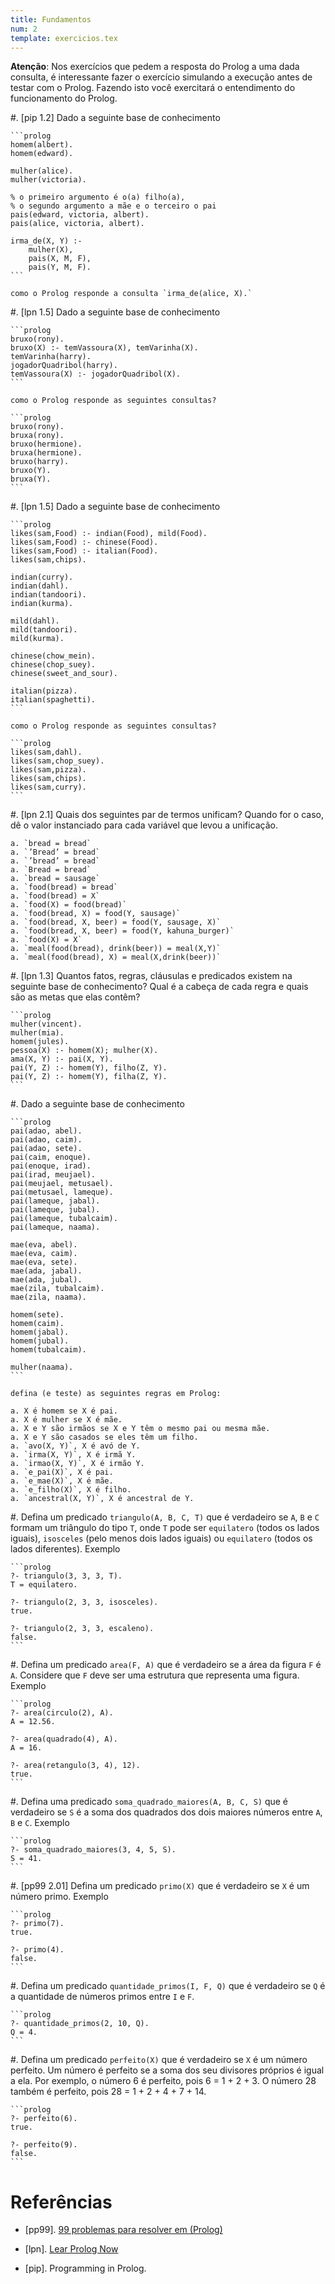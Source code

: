 ```yaml
---
title: Fundamentos
num: 2
template: exercicios.tex
---
```


**Atenção**: Nos exercícios que pedem a resposta do Prolog a uma dada consulta,
é interessante fazer o exercício simulando a execução antes de testar com
o Prolog. Fazendo isto você exercitará o entendimento do funcionamento do
Prolog.

#.  [pip 1.2] Dado a seguinte base de conhecimento

    ```prolog
    homem(albert).
    homem(edward).

    mulher(alice).
    mulher(victoria).

    % o primeiro argumento é o(a) filho(a),
    % o segundo argumento a mãe e o terceiro o pai
    pais(edward, victoria, albert).
    pais(alice, victoria, albert).

    irma_de(X, Y) :-
        mulher(X),
        pais(X, M, F),
        pais(Y, M, F).
    ```

    como o Prolog responde a consulta `irma_de(alice, X).`

#.  [lpn 1.5] Dado a seguinte base de conhecimento

    ```prolog
    bruxo(rony).
    bruxo(X) :- temVassoura(X), temVarinha(X).
    temVarinha(harry).
    jogadorQuadribol(harry).
    temVassoura(X) :- jogadorQuadribol(X).
    ```

    como o Prolog responde as seguintes consultas?

    ```prolog
    bruxo(rony).
    bruxa(rony).
    bruxo(hermione).
    bruxa(hermione).
    bruxo(harry).
    bruxo(Y).
    bruxa(Y).
    ```

#.  [lpn 1.5] Dado a seguinte base de conhecimento

    ```prolog
    likes(sam,Food) :- indian(Food), mild(Food).
    likes(sam,Food) :- chinese(Food).
    likes(sam,Food) :- italian(Food).
    likes(sam,chips).

    indian(curry).
    indian(dahl).
    indian(tandoori).
    indian(kurma).

    mild(dahl).
    mild(tandoori).
    mild(kurma).

    chinese(chow_mein).
    chinese(chop_suey).
    chinese(sweet_and_sour).

    italian(pizza).
    italian(spaghetti).
    ```

    como o Prolog responde as seguintes consultas?

    ```prolog
    likes(sam,dahl).
    likes(sam,chop_suey).
    likes(sam,pizza).
    likes(sam,chips).
    likes(sam,curry).
    ```

#.  [lpn 2.1] Quais dos seguintes par de termos unificam? Quando for o caso, dê
    o valor instanciado para cada variável que levou a unificação.

    a. `bread = bread`
    a. `’Bread’ = bread`
    a. `’bread’ = bread`
    a. `Bread = bread`
    a. `bread = sausage`
    a. `food(bread) = bread`
    a. `food(bread) = X`
    a. `food(X) = food(bread)`
    a. `food(bread, X) = food(Y, sausage)`
    a. `food(bread, X, beer) = food(Y, sausage, X)`
    a. `food(bread, X, beer) = food(Y, kahuna_burger)`
    a. `food(X) = X`
    a. `meal(food(bread), drink(beer)) = meal(X,Y)`
    a. `meal(food(bread), X) = meal(X,drink(beer))`

#.  [lpn 1.3] Quantos fatos, regras, cláusulas e predicados existem na seguinte
    base de conhecimento? Qual é a cabeça de cada regra e quais são as metas
    que elas contêm?

    ```prolog
    mulher(vincent).
    mulher(mia).
    homem(jules).
    pessoa(X) :- homem(X); mulher(X).
    ama(X, Y) :- pai(X, Y).
    pai(Y, Z) :- homem(Y), filho(Z, Y).
    pai(Y, Z) :- homem(Y), filha(Z, Y).
    ```

#.  Dado a seguinte base de conhecimento

    ```prolog
    pai(adao, abel).
    pai(adao, caim).
    pai(adao, sete).
    pai(caim, enoque).
    pai(enoque, irad).
    pai(irad, meujael).
    pai(meujael, metusael).
    pai(metusael, lameque).
    pai(lameque, jabal).
    pai(lameque, jubal).
    pai(lameque, tubalcaim).
    pai(lameque, naama).

    mae(eva, abel).
    mae(eva, caim).
    mae(eva, sete).
    mae(ada, jabal).
    mae(ada, jubal).
    mae(zila, tubalcaim).
    mae(zila, naama).

    homem(sete).
    homem(caim).
    homem(jabal).
    homem(jubal).
    homem(tubalcaim).

    mulher(naama).
    ```

    defina (e teste) as seguintes regras em Prolog:

    a. X é homem se X é pai.
    a. X é mulher se X é mãe.
    a. X e Y são irmãos se X e Y têm o mesmo pai ou mesma mãe.
    a. X e Y são casados se eles têm um filho.
    a. `avo(X, Y)`, X é avó de Y.
    a. `irma(X, Y)`, X é irmã Y.
    a. `irmao(X, Y)`, X é irmão Y.
    a. `e_pai(X)`, X é pai.
    a. `e_mae(X)`, X é mãe.
    a. `e_filho(X)`, X é filho.
    a. `ancestral(X, Y)`, X é ancestral de Y.

#.  Defina um predicado `triangulo(A, B, C, T)` que é verdadeiro se `A`, `B`
    e `C` formam um triângulo do tipo `T`, onde `T` pode ser `equilatero`
    (todos os lados iguais), `isosceles` (pelo menos dois lados iguais) ou
    `equilatero` (todos os lados diferentes). Exemplo

    ```prolog
    ?- triangulo(3, 3, 3, T).
    T = equilatero.

    ?- triangulo(2, 3, 3, isosceles).
    true.

    ?- triangulo(2, 3, 3, escaleno).
    false.
    ```

#.  Defina um predicado `area(F, A)` que é verdadeiro se a área da figura `F`
    é `A`. Considere que `F` deve ser uma estrutura que representa uma figura.
    Exemplo

    ```prolog
    ?- area(circulo(2), A).
    A = 12.56.

    ?- area(quadrado(4), A).
    A = 16.

    ?- area(retangulo(3, 4), 12).
    true.
    ```

#.  Defina uma predicado `soma_quadrado_maiores(A, B, C, S)` que é verdadeiro
    se `S` é a soma dos quadrados dos dois maiores números entre `A`, `B`
    e `C`. Exemplo

    ```prolog
    ?- soma_quadrado_maiores(3, 4, 5, S).
    S = 41.
    ```

#.  [pp99 2.01] Defina um predicado `primo(X)` que é verdadeiro se `X` é um
    número primo. Exemplo

    ```prolog
    ?- primo(7).
    true.

    ?- primo(4).
    false.
    ```

#.  Defina um predicado `quantidade_primos(I, F, Q)` que é verdadeiro se `Q`
    é a quantidade de números primos entre `I` e `F`.

    ```prolog
    ?- quantidade_primos(2, 10, Q).
    Q = 4.
    ```

#.  Defina um predicado `perfeito(X)` que é verdadeiro se `X` é um número
    perfeito. Um número é perfeito se a soma dos seu divisores próprios é igual
    a ela. Por exemplo, o número 6 é perfeito, pois 6 = 1 + 2 + 3. O número 28
    também é perfeito, pois 28 = 1 + 2 + 4 + 7 + 14.

    ```prolog
    ?- perfeito(6).
    true.

    ?- perfeito(9).
    false.
    ```

# Referências

-   [pp99]. [99 problemas para resolver em (Prolog)](https://sites.google.com/site/prologsite/prolog-problems)

-   [lpn]. [Lear Prolog Now](http://www.learnprolognow.org/lpnpage.php?pagetype=html&pageid=lpn-html)

-   [pip]. Programming in Prolog.

<!-- vim: set spell spelllang=pt_br: !-->
